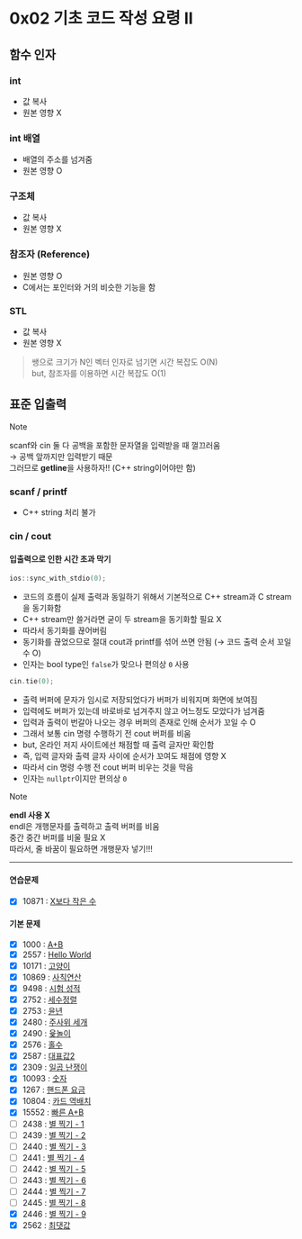 # 0x02 기초 코드 작성 요령 II

## 함수 인자

### int

- 값 복사
- 원본 영향 X

### int 배열

- 배열의 주소를 넘겨줌
- 원본 영향 O

### 구조체

- 값 복사
- 원본 영향 X

### 참조자 (Reference)

- 원본 영향 O
- C에서는 포인터와 거의 비슷한 기능을 함

### STL

- 값 복사
- 원본 영향 X

> 쌩으로 크기가 N인 벡터 인자로 넘기면 시간 복잡도 O(N)  
> but, 참조자를 이용하면 시간 복잡도 O(1)

## 표준 입출력

> [!NOTE]
> scanf와 cin 둘 다 공백을 포함한 문자열을 입력받을 때 껄끄러움  
> → 공백 앞까지만 입력받기 때문  
> 그러므로 **getline**을 사용하자!! (C++ string이어야만 함)

### scanf / printf

- C++ string 처리 불가

### cin / cout

#### 입출력으로 인한 시간 초과 막기

```cpp
ios::sync_with_stdio(0);
```

- 코드의 흐름이 실제 출력과 동일하기 위해서 기본적으로 C++ stream과 C stream을 동기화함
- C++ stream만 쓸거라면 굳이 두 stream을 동기화할 필요 X
- 따라서 동기화를 끊어버림
- 동기화를 끊었으므로 절대 cout과 printf를 섞어 쓰면 안됨 (→ 코드 출력 순서 꼬일 수 O)
- 인자는 bool type인 `false`가 맞으나 편의상 `0` 사용

```cpp
cin.tie(0);
```

- 출력 버퍼에 문자가 임시로 저장되었다가 버퍼가 비워지며 화면에 보여짐
- 입력에도 버퍼가 있는데 바로바로 넘겨주지 않고 어느정도 모았다가 넘겨줌
- 입력과 출력이 번갈아 나오는 경우 버퍼의 존재로 인해 순서가 꼬일 수 O
- 그래서 보통 cin 명령 수행하기 전 cout 버퍼를 비움
- but, 온라인 저지 사이트에선 채점할 때 출력 글자만 확인함
- 즉, 입력 글자와 출력 글자 사이에 순서가 꼬여도 채점에 영향 X
- 따라서 cin 명령 수행 전 cout 버퍼 비우는 것을 막음
- 인자는 `nullptr`이지만 편의상 `0`

> [!NOTE]  
> **endl 사용 X**  
> endl은 개행문자를 출력하고 출력 버퍼를 비움  
> 중간 중간 버퍼를 비울 필요 X  
> 따라서, 줄 바꿈이 필요하면 개행문자 넣기!!!

---

#### 연습문제

- [x] 10871 : [X보다 작은 수](https://www.acmicpc.net/problem/10871)

#### 기본 문제

- [x] 1000 : [A+B](https://www.acmicpc.net/problem/1000)
- [x] 2557 : [Hello World](https://www.acmicpc.net/problem/2557)
- [x] 10171 : [고양이](https://www.acmicpc.net/problem/10171)
- [x] 10869 : [사칙연산](https://www.acmicpc.net/problem/10869)
- [x] 9498 : [시험 성적](https://www.acmicpc.net/problem/9498)
- [x] 2752 : [세수정렬](https://www.acmicpc.net/problem/2752)
- [x] 2753 : [윤년](https://www.acmicpc.net/problem/2753)
- [x] 2480 : [주사위 세개](https://www.acmicpc.net/problem/2480)
- [x] 2490 : [윷놀이](https://www.acmicpc.net/problem/2490)
- [x] 2576 : [홀수](https://www.acmicpc.net/problem/2576)
- [x] 2587 : [대표값2](https://www.acmicpc.net/problem/2587)
- [x] 2309 : [일곱 난쟁이](https://www.acmicpc.net/problem/2309)
- [x] 10093 : [숫자](https://www.acmicpc.net/problem/10093)
- [x] 1267 : [핸드폰 요금](https://www.acmicpc.net/problem/1267)
- [x] 10804 : [카드 역배치](https://www.acmicpc.net/problem/10804)
- [x] 15552 : [빠른 A+B](https://www.acmicpc.net/problem/15552)
- [ ] 2438 : [별 찍기 - 1](https://www.acmicpc.net/problem/2438)
- [ ] 2439 : [별 찍기 - 2](https://www.acmicpc.net/problem/2439)
- [ ] 2440 : [별 찍기 - 3](https://www.acmicpc.net/problem/2440)
- [ ] 2441 : [별 찍기 - 4](https://www.acmicpc.net/problem/2441)
- [ ] 2442 : [별 찍기 - 5](https://www.acmicpc.net/problem/2442)
- [ ] 2443 : [별 찍기 - 6](https://www.acmicpc.net/problem/2443)
- [ ] 2444 : [별 찍기 - 7](https://www.acmicpc.net/problem/2444)
- [ ] 2445 : [별 찍기 - 8](https://www.acmicpc.net/problem/2445)
- [x] 2446 : [별 찍기 - 9](https://www.acmicpc.net/problem/2446)
- [x] 2562 : [최댓값](https://www.acmicpc.net/problem/2562)
